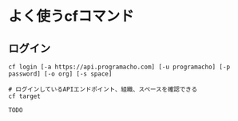 # よく使うcfコマンド

## ログイン
```
cf login [-a https://api.programacho.com] [-u programacho] [-p password] [-o org] [-s space]

# ログインしているAPIエンドポイント、組織、スペースを確認できる
cf target

TODO
```